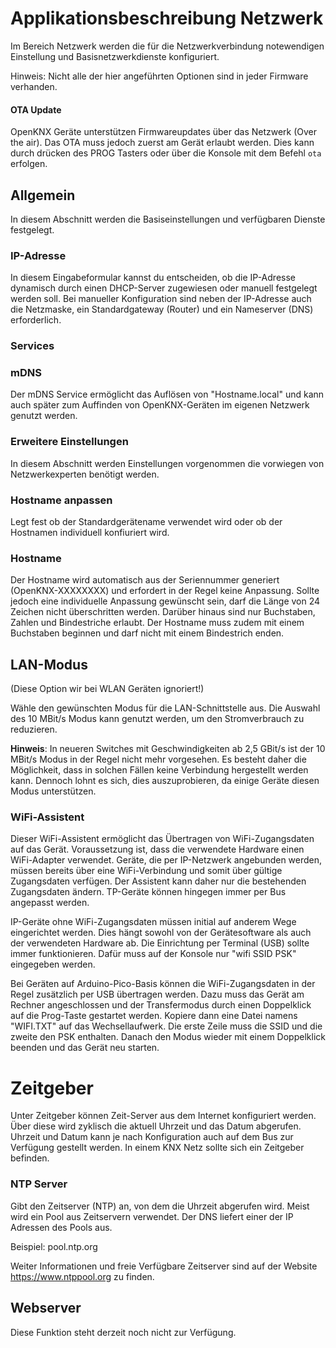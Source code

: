<!-- DOC HelpContext="Netzwerk" -->
# Applikationsbeschreibung Netzwerk 

Im Bereich Netzwerk werden die für die Netzwerkverbindung notewendigen Einstellung und Basisnetzwerkdienste konfiguriert.

<!-- DOC Skip="1" -->
Hinweis: Nicht alle der hier angeführten Optionen sind in jeder Firmware verhanden. 

#### OTA Update

OpenKNX Geräte unterstützen Firmwareupdates über das Netzwerk (Over the air).
Das OTA muss jedoch zuerst am Gerät erlaubt werden.
Dies kann durch drücken des PROG Tasters oder über die Konsole mit dem Befehl `ota` erfolgen.

<!-- DOC -->
## Allgemein

In diesem Abschnitt werden die Basiseinstellungen und verfügbaren Dienste festgelegt.

<!-- DOC -->
### IP-Adresse

In diesem Eingabeformular kannst du entscheiden, ob die IP-Adresse dynamisch durch einen DHCP-Server zugewiesen oder manuell festgelegt werden soll. Bei manueller Konfiguration sind neben der IP-Adresse auch die Netzmaske, ein Standardgateway (Router) und ein Nameserver (DNS) erforderlich.

<!-- DOC -->
### Services

<!-- DOC HelpContext="mDNS-Service" -->
### mDNS

Der mDNS Service ermöglicht das Auflösen von "Hostname.local" und kann auch später zum Auffinden von OpenKNX-Geräten im eigenen Netzwerk genutzt werden.

<!-- DOC -->
### Erweitere Einstellungen

In diesem Abschnitt werden Einstellungen vorgenommen die vorwiegen von Netzwerkexperten benötigt werden.

<!-- DOC -->
### Hostname anpassen

Legt fest ob der Standardgerätename verwendet wird oder ob der Hostnamen individuell konfiuriert wird.

<!-- DOC -->
### Hostname

Der Hostname wird automatisch aus der Seriennummer generiert (OpenKNX-XXXXXXXX) und erfordert in der Regel keine Anpassung. Sollte jedoch eine individuelle Anpassung gewünscht sein, darf die Länge von 24 Zeichen nicht überschritten werden. Darüber hinaus sind nur Buchstaben, Zahlen und Bindestriche erlaubt. Der Hostname muss zudem mit einem Buchstaben beginnen und darf nicht mit einem Bindestrich enden.

<!-- DOC -->
## LAN-Modus
(Diese Option wir bei WLAN Geräten ignoriert!)

Wähle den gewünschten Modus für die LAN-Schnittstelle aus. Die Auswahl des 10 MBit/s Modus kann genutzt werden, um den Stromverbrauch zu reduzieren.

**Hinweis**: In neueren Switches mit Geschwindigkeiten ab 2,5 GBit/s ist der 10 MBit/s Modus in der Regel nicht mehr vorgesehen. Es besteht daher die Möglichkeit, dass in solchen Fällen keine Verbindung hergestellt werden kann. Dennoch lohnt es sich, dies auszuprobieren, da einige Geräte diesen Modus unterstützen.

<!-- DOC -->
### WiFi-Assistent

Dieser WiFi-Assistent ermöglicht das Übertragen von WiFi-Zugangsdaten auf das Gerät. Voraussetzung ist, dass die verwendete Hardware einen WiFi-Adapter verwendet. Geräte, die per IP-Netzwerk angebunden werden, müssen bereits über eine WiFi-Verbindung und somit über gültige Zugangsdaten verfügen. Der Assistent kann daher nur die bestehenden Zugangsdaten ändern. TP-Geräte können hingegen immer per Bus angepasst werden.

IP-Geräte ohne WiFi-Zugangsdaten müssen initial auf anderem Wege eingerichtet werden. Dies hängt sowohl von der Gerätesoftware als auch der verwendeten Hardware ab. Die Einrichtung per Terminal (USB) sollte immer funktionieren. Dafür muss auf der Konsole nur "wifi SSID PSK" eingegeben werden.

Bei Geräten auf Arduino-Pico-Basis können die WiFi-Zugangsdaten in der Regel zusätzlich per USB übertragen werden. Dazu muss das Gerät am Rechner angeschlossen und der Transfermodus durch einen Doppelklick auf die Prog-Taste gestartet werden. Kopiere dann eine Datei namens "WIFI.TXT" auf das Wechsellaufwerk. Die erste Zeile muss die SSID und die zweite den PSK enthalten. Danach den Modus wieder mit einem Doppelklick beenden und das Gerät neu starten.

<!-- DOC -->
# Zeitgeber

Unter Zeitgeber können Zeit-Server aus dem Internet konfiguriert werden. 
Über diese wird zyklisch die aktuell Uhrzeit und das Datum abgerufen.
Uhrzeit und Datum kann je nach Konfiguration auch auf dem Bus zur Verfügung gestellt werden.
In einem KNX Netz sollte sich ein Zeitgeber befinden.

<!-- DOC -->
### NTP Server

Gibt den Zeitserver (NTP) an, von dem die Uhrzeit abgerufen wird.
Meist wird ein Pool aus Zeitservern verwendet.
Der DNS liefert einer der IP Adressen des Pools aus.

Beispiel: pool.ntp.org

Weiter Informationen und freie Verfügbare Zeitserver sind auf der Website https://www.ntppool.org zu finden.

<!-- DOC -->
## Webserver

Diese Funktion steht derzeit noch nicht zur Verfügung.